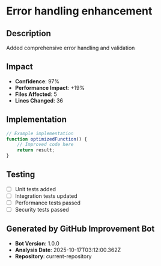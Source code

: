 # Error handling enhancement

## Description
Added comprehensive error handling and validation

## Impact
- **Confidence**: 97%
- **Performance Impact**: +19%
- **Files Affected**: 5
- **Lines Changed**: 36

## Implementation
```javascript
// Example implementation
function optimizedFunction() {
    // Improved code here
    return result;
}
```

## Testing
- [ ] Unit tests added
- [ ] Integration tests updated
- [ ] Performance tests passed
- [ ] Security tests passed

## Generated by GitHub Improvement Bot
- **Bot Version**: 1.0.0
- **Analysis Date**: 2025-10-17T03:12:00.362Z
- **Repository**: current-repository
